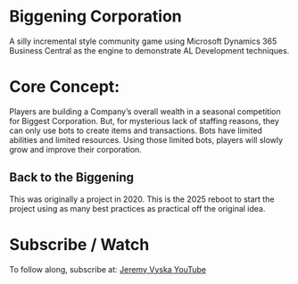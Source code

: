 # Biggening Corporation
A silly incremental style community game using Microsoft Dynamics 365 Business Central as the engine to demonstrate AL Development techniques.

# Core Concept:
Players are building a Company’s overall wealth in a seasonal competition for Biggest Corporation.  But, for mysterious lack of staffing reasons, they can only use bots to create items and transactions.  Bots have limited abilities and limited resources.  Using those limited bots, players will slowly grow and improve their corporation.

## Back to the Biggening
This was originally a project in 2020.  This is the 2025 reboot to start the project using as many best practices as practical off the original idea.

# Subscribe / Watch
To follow along, subscribe at:
[Jeremy Vyska YouTube](https://www.youtube.com/@JeremyVyskaBC)
